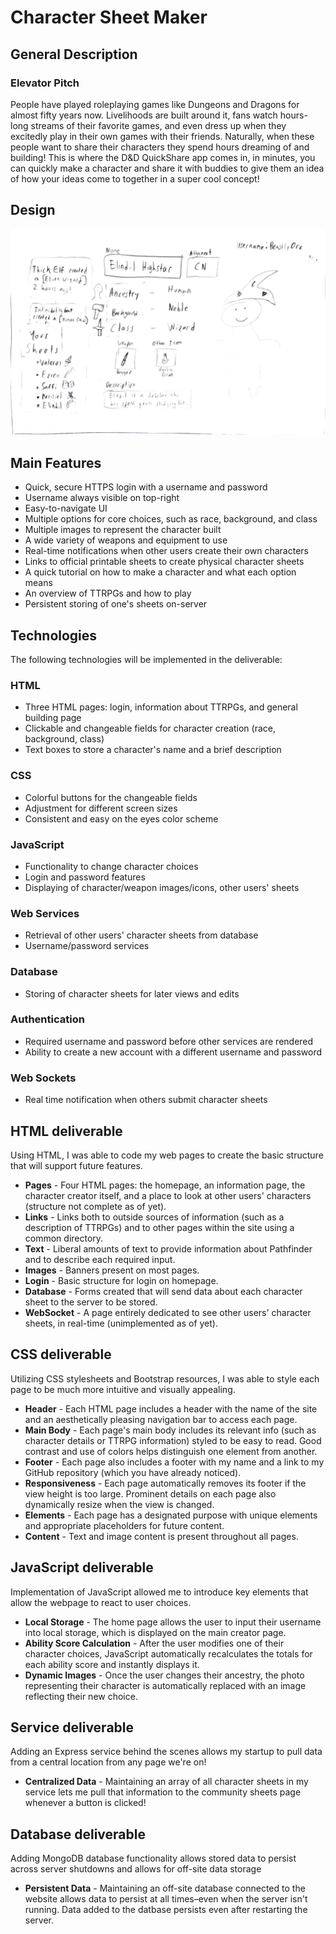 # Character Sheet Maker

## General Description

### Elevator Pitch
People have played roleplaying games like Dungeons and Dragons for almost fifty years now. Livelihoods are built around it, fans watch hours-long streams of their favorite games, and even dress up when they excitedly play in their own games with their friends. Naturally, when these people want to share their characters they spend hours dreaming of and building! This is where the D&D QuickShare app comes in, in minutes, you can quickly make a character and share it with buddies to give them an idea of how your ideas come to together in a super cool concept!

## Design

![Mock](StartupSpecs.jpg)

## Main Features

- Quick, secure HTTPS login with a username and password
- Username always visible on top-right
- Easy-to-navigate UI
- Multiple options for core choices, such as race, background, and class
- Multiple images to represent the character built
- A wide variety of weapons and equipment to use
- Real-time notifications when other users create their own characters
- Links to official printable sheets to create physical character sheets
- A quick tutorial on how to make a character and what each option means
- An overview of TTRPGs and how to play
- Persistent storing of one's sheets on-server

## Technologies

The following technologies will be implemented in the deliverable:

### HTML
- Three HTML pages: login, information about TTRPGs, and general building page
- Clickable and changeable fields for character creation (race, background, class)
- Text boxes to store a character's name and a brief description

### CSS
- Colorful buttons for the changeable fields
- Adjustment for different screen sizes
- Consistent and easy on the eyes color scheme

### JavaScript
- Functionality to change character choices
- Login and password features
- Displaying of character/weapon images/icons, other users' sheets

### Web Services
- Retrieval of other users' character sheets from database
- Username/password services

### Database
- Storing of character sheets for later views and edits

### Authentication
- Required username and password before other services are rendered
- Ability to create a new account with a different username and password

### Web Sockets
- Real time notification when others submit character sheets

## HTML deliverable

Using HTML, I was able to code my web pages to create the basic structure that will support future features.

- **Pages** - Four HTML pages: the homepage, an information page, the character creator itself, and a place to look at other users' characters (structure not complete as of yet).
- **Links** - Links both to outside sources of information (such as a description of TTRPGs) and to other pages within the site using a common directory.
- **Text** - Liberal amounts of text to provide information about Pathfinder and to describe each required input.
- **Images** - Banners present on most pages.
- **Login** - Basic structure for login on homepage.
- **Database** - Forms created that will send data about each character sheet to the server to be stored.
- **WebSocket** - A page entirely dedicated to see other users' character sheets, in real-time (unimplemented as of yet).

## CSS deliverable

Utilizing CSS stylesheets and Bootstrap resources, I was able to style each page to be much more intuitive and visually appealing.

- **Header** - Each HTML page includes a header with the name of the site and an aesthetically pleasing navigation bar to access each page.
- **Main Body** - Each page's main body includes its relevant info (such as character details or TTRPG information) styled to be easy to read. Good contrast and use of colors helps distinguish one element from another.
- **Footer** - Each page also includes a footer with my name and a link to my GitHub repository (which you have already noticed).
- **Responsiveness** - Each page automatically removes its footer if the view height is too large. Prominent details on each page also dynamically resize when the view is changed.
- **Elements** - Each page has a designated purpose with unique elements and appropriate placeholders for future content. 
- **Content** - Text and image content is present throughout all pages.

## JavaScript deliverable

Implementation of JavaScript allowed me to introduce key elements that allow the webpage to react to user choices.

- **Local Storage** - The home page allows the user to input their username into local storage, which is displayed on the main creator page.
- **Ability Score Calculation** - After the user modifies one of their character choices, JavaScript automatically recalculates the totals for each ability score and instantly displays it.
- **Dynamic Images** - Once the user changes their ancestry, the photo representing their character is automatically replaced with an image reflecting their new choice.

## Service deliverable

  Adding an Express service behind the scenes allows my startup to pull data from a central location from any page we're on!

- **Centralized Data** - Maintaining an array of all character sheets in my service lets me pull that information to the community sheets page whenever a button is clicked!

 ## Database deliverable

 Adding MongoDB database functionality allows stored data to persist across server shutdowns and allows for off-site data storage

 - **Persistent Data** - Maintaining an off-site database connected to the website allows data to persist at all times–even when the server isn't running. Data added to the datbase persists even after restarting the server.
